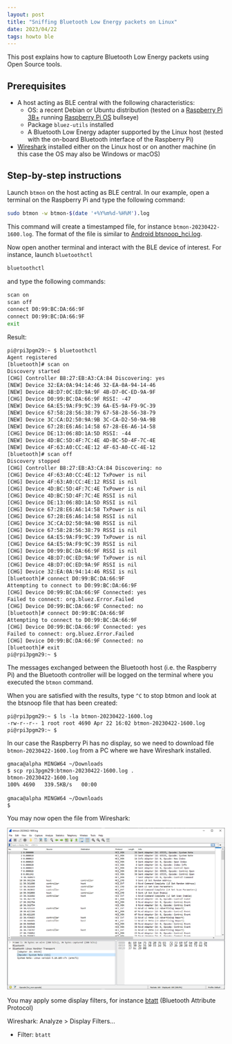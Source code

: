 ```yaml
---
layout: post
title: "Sniffing Bluetooth Low Energy packets on Linux"
date: 2023/04/22
tags: howto ble
---
```


This post explains how to capture Bluetooth Low Energy packets using Open Source tools.

## Prerequisites

- A host acting as BLE central with the following characteristics:
  - OS: a recent Debian or Ubuntu distribution (tested on a [Raspberry Pi 3B+](https://www.raspberrypi.com/products/raspberry-pi-3-model-b-plus/) running [Raspberry Pi OS](https://www.raspberrypi.com/software/) bullseye)
  - Package `bluez-utils` installed
  - A Bluetooth Low Energy adapter supported by the Linux host (tested with the on-board Bluetooth interface of the Raspberry Pi)
- [Wireshark](https://www.wireshark.org/) installed either on the Linux host or on another machine (in this case the OS may also be Windows or macOS)

## Step-by-step instructions

Launch `btmon` on the host acting as BLE central. In our example, open a terminal on the Raspberry Pi and type the following command:

```bash
sudo btmon -w btmon-$(date '+%Y%m%d-%H%M').log
```

This command will create a timestamped file, for instance `btmon-20230422-1600.log`.
The format of the file is similar to
[Android btsnoop_hci.log](https://source.android.com/docs/core/connect/bluetooth/verifying_debugging).

Now open another terminal and interact with the BLE device of interest.
For instance, launch `bluetoothctl`

```bash
bluetoothctl
```

and type the following commands:

```bash
scan on
scan off
connect D0:99:BC:DA:66:9F
connect D0:99:BC:DA:66:9F
exit
```

Result:

```text
pi@rpi3pgm29:~ $ bluetoothctl
Agent registered
[bluetooth]# scan on
Discovery started
[CHG] Controller B8:27:EB:A3:CA:84 Discovering: yes
[NEW] Device 32:EA:0A:94:14:46 32-EA-0A-94-14-46
[NEW] Device 4B:D7:0C:ED:9A:9F 4B-D7-0C-ED-9A-9F
[CHG] Device D0:99:BC:DA:66:9F RSSI: -47
[NEW] Device 6A:E5:9A:F9:9C:39 6A-E5-9A-F9-9C-39
[NEW] Device 67:58:28:56:38:79 67-58-28-56-38-79
[NEW] Device 3C:CA:D2:50:9A:9B 3C-CA-D2-50-9A-9B
[NEW] Device 67:28:E6:A6:14:58 67-28-E6-A6-14-58
[CHG] Device DE:13:06:8D:1A:5D RSSI: -44
[NEW] Device 4D:BC:5D:4F:7C:4E 4D-BC-5D-4F-7C-4E
[NEW] Device 4F:63:A0:CC:4E:12 4F-63-A0-CC-4E-12
[bluetooth]# scan off
Discovery stopped
[CHG] Controller B8:27:EB:A3:CA:84 Discovering: no
[CHG] Device 4F:63:A0:CC:4E:12 TxPower is nil
[CHG] Device 4F:63:A0:CC:4E:12 RSSI is nil
[CHG] Device 4D:BC:5D:4F:7C:4E TxPower is nil
[CHG] Device 4D:BC:5D:4F:7C:4E RSSI is nil
[CHG] Device DE:13:06:8D:1A:5D RSSI is nil
[CHG] Device 67:28:E6:A6:14:58 TxPower is nil
[CHG] Device 67:28:E6:A6:14:58 RSSI is nil
[CHG] Device 3C:CA:D2:50:9A:9B RSSI is nil
[CHG] Device 67:58:28:56:38:79 RSSI is nil
[CHG] Device 6A:E5:9A:F9:9C:39 TxPower is nil
[CHG] Device 6A:E5:9A:F9:9C:39 RSSI is nil
[CHG] Device D0:99:BC:DA:66:9F RSSI is nil
[CHG] Device 4B:D7:0C:ED:9A:9F TxPower is nil
[CHG] Device 4B:D7:0C:ED:9A:9F RSSI is nil
[CHG] Device 32:EA:0A:94:14:46 RSSI is nil
[bluetooth]# connect D0:99:BC:DA:66:9F
Attempting to connect to D0:99:BC:DA:66:9F
[CHG] Device D0:99:BC:DA:66:9F Connected: yes
Failed to connect: org.bluez.Error.Failed
[CHG] Device D0:99:BC:DA:66:9F Connected: no
[bluetooth]# connect D0:99:BC:DA:66:9F
Attempting to connect to D0:99:BC:DA:66:9F
[CHG] Device D0:99:BC:DA:66:9F Connected: yes
Failed to connect: org.bluez.Error.Failed
[CHG] Device D0:99:BC:DA:66:9F Connected: no
[bluetooth]# exit
pi@rpi3pgm29:~ $
```

The messages exchanged between the Bluetooth host (i.e. the Raspberry Pi) and the Bluetooth controller will be logged on the terminal where you executed the `btmon` command.

<!-- TODO: Screenshot -->

When you are satisfied with the results, type `^C` to stop btmon and look at the btsnoop file that has been created:

```text
pi@rpi3pgm29:~ $ ls -la btmon-20230422-1600.log
-rw-r--r-- 1 root root 4690 Apr 22 16:02 btmon-20230422-1600.log
pi@rpi3pgm29:~ $
```

In our case the Raspberry Pi has no display, so we need to download file `btmon-20230422-1600.log` from a PC where we have Wireshark installed.

```text
gmaca@alpha MINGW64 ~/Downloads
$ scp rpi3pgm29:btmon-20230422-1600.log .
btmon-20230422-1600.log                                               100% 4690   339.5KB/s   00:00

gmaca@alpha MINGW64 ~/Downloads
$
```

You may now open the file from Wireshark:

![Screenshot](../public/assets/2023-04-22-btmon-wireshark/2023-04-22-1628-capture.ng.png)

You may apply some display filters, for instance [btatt](https://www.wireshark.org/docs/dfref/b/btatt.html) (Bluetooth Attribute Protocol)

Wireshark: Analyze > Display Filters...

- Filter: `btatt`

<!-- EOF -->
